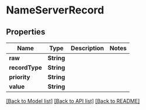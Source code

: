 # NameServerRecord

## Properties
Name | Type | Description | Notes
------------ | ------------- | ------------- | -------------
**raw** | **String** |  | 
**recordType** | **String** |  | 
**priority** | **String** |  | 
**value** | **String** |  | 

[[Back to Model list]](../README#documentation-for-models) [[Back to API list]](../README#documentation-for-api-endpoints) [[Back to README]](../README)


